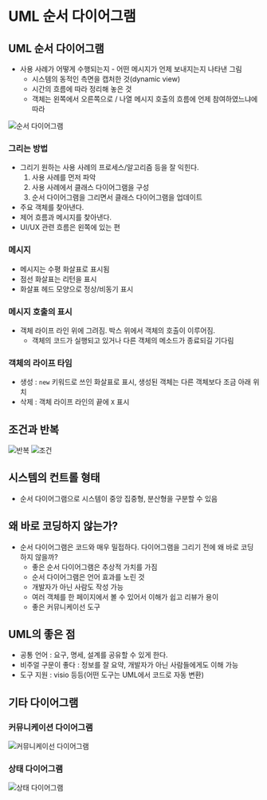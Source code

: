 # UML 순서 다이어그램

## UML 순서 다이어그램

* 사용 사례가 어떻게 수행되는지 - 어떤 메시지가 언제 보내지는지 나타낸 그림
    * 시스템의 동적인 측면을 캡처한 것(dynamic view)
    * 시간의 흐름에 따라 정리해 놓은 것
    * 객체는 왼쪽에서 오른쪽으로 / 나열 메시지 호출의 흐름에 언제 참여하였느냐에 따라

![순서 다이어그램](https://www.controleng.com/wp-content/uploads/sites/2/2012/02/ctl1203it-a3-UML-SD-interaction-Slider.jpg)

### 그리는 방법

* 그리기 원하는 사용 사례의 프로세스/알고리즘 등을 잘 익힌다.
    1. 사용 사례를 먼저 파악
    2. 사용 사례에서 클래스 다이어그램을 구성
    3. 순서 다이어그램을 그리면서 클래스 다이어그램을 업데이트
* 주요 객체를 찾아낸다.
* 제어 흐름과 메시지를 찾아낸다.
* UI/UX 관련 흐름은 왼쪽에 있는 편

### 메시지

* 메시지는 수평 화살표로 표시됨
* 점선 화살표는 리턴을 표시
* 화살표 헤드 모양으로 정상/비동기 표시

### 메시지 호출의 표시

* 객체 라이프 라인 위에 그려짐. 박스 위에서 객체의 호출이 이루어짐.
    * 객체의 코드가 실행되고 있거나 다른 객체의 메소드가 종료되길 기다림

### 객체의 라이프 타임

* 생성 : `new` 키워드로 쓰인 화살표로 표시, 생성된 객체는 다른 객체보다 조금 아래 위치
* 삭제 : 객체 라이프 라인의 끝에 `X` 표시

## 조건과 반복

![반복](https://online.visual-paradigm.com/repository/images/cd35ced7-7ffc-47c2-bfb5-69a5b6d3b1bb.png)
![조건](https://online.visual-paradigm.com/repository/images/dddae69d-f649-4bed-8db8-af106b3ded85.png)

## 시스템의 컨트롤 형태

* 순서 다이어그램으로 시스템이 중앙 집중형, 분산형을 구분할 수 있음

## 왜 바로 코딩하지 않는가?

* 순서 다이어그램은 코드와 매우 밀접하다. 다이어그램을 그리기 전에 왜 바로 코딩하지 않을까?
    * 좋은 순서 다이어그램은 추상적 가치를 가짐
    * 순서 다이어그램은 언어 효과를 노린 것
    * 개발자가 아닌 사람도 작성 가능
    * 여러 객체를 한 페이지에서 볼 수 있어서 이해가 쉽고 리뷰가 용이
    * 좋은 커뮤니케이선 도구

## UML의 좋은 점

* 공통 언어 : 요구, 명세, 설계를 공유할 수 있게 한다.
* 비주얼 구문이 좋다 : 정보를 잘 요약, 개발자가 아닌 사람들에게도 이해 가능
* 도구 지원 : visio 등등(어떤 도구는 UML에서 코드로 자동 변환)

## 기타 다이어그램

### 커뮤니케이션 다이어그램

![커뮤니케이선 다이어그램](https://img1.daumcdn.net/thumb/R720x0.q80/?scode=mtistory2&fname=http%3A%2F%2Fcfile1.uf.tistory.com%2Fimage%2F224414475815A2770B7C1F)

### 상태 다이어그램

![상태 다이어그램](https://support.content.office.net/ko-kr/media/f0302f18-b8df-4149-9efe-6e39172d668a.gif)
